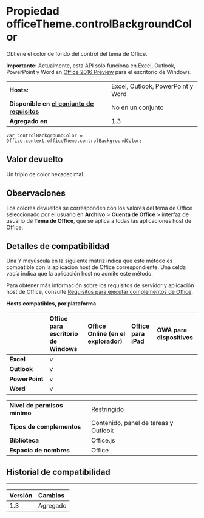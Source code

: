 
# Propiedad officeTheme.controlBackgroundColor
Obtiene el color de fondo del control del tema de Office.

 **Importante:** Actualmente, esta API solo funciona en Excel, Outlook, PowerPoint y Word en [Office 2016 Preview](https://products.office.com/en-us/office-2016-preview) para el escritorio de Windows.



|||
|:-----|:-----|
|**Hosts:**|Excel, Outlook, PowerPoint y Word|
|**Disponible en [el conjunto de requisitos](../../docs/overview/specify-office-hosts-and-api-requirements.md)**|No en un conjunto|
|**Agregado en**|1.3|

```
var controlBackgroundColor = Office.context.officeTheme.controlBackgroundColor;
```


## Valor devuelto

Un triplo de color hexadecimal.


## Observaciones

Los colores devueltos se corresponden con los valores del tema de Office seleccionado por el usuario en **Archivo**  >  **Cuenta de Office**  >  interfaz de usuario de **Tema de Office**, que se aplica a todas las aplicaciones host de Office.


## Detalles de compatibilidad


Una Y mayúscula en la siguiente matriz indica que este método es compatible con la aplicación host de Office correspondiente. Una celda vacía indica que la aplicación host no admite este método.

Para obtener más información sobre los requisitos de servidor y aplicación host de Office, consulte [Requisitos para ejecutar complementos de Office](../../docs/overview/requirements-for-running-office-add-ins.md).


**Hosts compatibles, por plataforma**


||**Office para escritorio de Windows**|**Office Online (en el explorador)**|**Office para iPad**|**OWA para dispositivos**|
|:-----|:-----|:-----|:-----|:-----|
|**Excel**|v||||
|**Outlook**|v||||
|**PowerPoint**|v||||
|**Word**|v||||

|||
|:-----|:-----|
|**Nivel de permisos mínimo**|[Restringido](../../docs/develop/requesting-permissions-for-api-use-in-content-and-task-pane-add-ins.md)|
|**Tipos de complementos**|Contenido, panel de tareas y Outlook|
|**Biblioteca**|Office.js|
|**Espacio de nombres**|Office|

## Historial de compatibilidad



****


|**Versión**|**Cambios**|
|:-----|:-----|
|1.3|Agregado|
